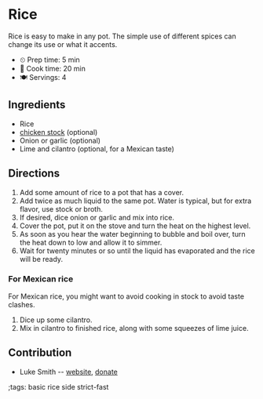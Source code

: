 # Rice

Rice is easy to make in any pot. The simple use of different spices can change
its use or what it accents.

- ⏲ Prep time: 5 min
- 🍳 Cook time: 20 min
- 🍽 Servings: 4

## Ingredients

- Rice
- [chicken stock](chicken-stock-bone-broth.html) (optional)
- Onion or garlic (optional)
- Lime and cilantro (optional, for a Mexican taste)

## Directions

1. Add some amount of rice to a pot that has a cover.
2. Add twice as much liquid to the same pot. Water is typical, but for extra flavor, use stock or broth.
3. If desired, dice onion or garlic and mix into rice.
4. Cover the pot, put it on the stove and turn the heat on the highest level.
5. As soon as you hear the water beginning to bubble and boil over, turn the heat down to low and allow it to simmer.
6. Wait for twenty minutes or so until the liquid has evaporated and the rice will be ready.

### For Mexican rice

For Mexican rice, you might want to avoid cooking in stock to avoid taste clashes.

1. Dice up some cilantro.
2. Mix in cilantro to finished rice, along with some squeezes of lime juice.

## Contribution

- Luke Smith -- [website](https://lukesmith.xyz), [donate](https://lukesmith.xyz/donate)

;tags: basic rice side strict-fast
